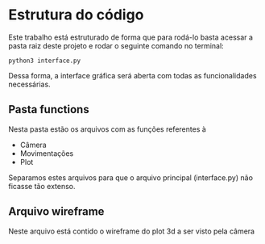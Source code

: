 # Estrutura do código

Este trabalho está estruturado de forma que para rodá-lo basta acessar a pasta raiz deste projeto e rodar o seguinte comando no terminal:

```python3 interface.py```

Dessa forma, a interface gráfica será aberta com todas as funcionalidades necessárias.

## Pasta functions

Nesta pasta estão os arquivos com as funções referentes à
- Câmera
- Movimentações
- Plot

Separamos estes arquivos para que o arquivo principal (interface.py) não ficasse tão extenso.

## Arquivo wireframe

Neste arquivo está contido o wireframe do plot 3d a ser visto pela câmera